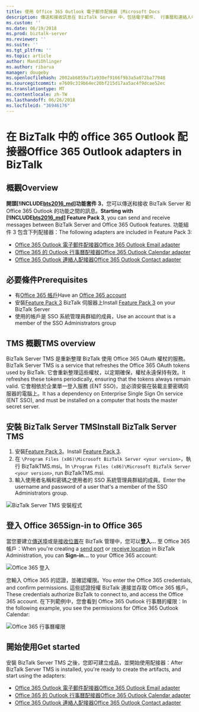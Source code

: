 ```yaml
---
title: 使用 Office 365 Outlook 電子郵件配接器 |Microsoft Docs
description: 傳送和接收訊息在 BizTalk Server 中，包括電子郵件、 行事曆和連絡人中使用 Office 365 Outlook 配接器的概觀
ms.custom: ''
ms.date: 06/19/2018
ms.prod: biztalk-server
ms.reviewer: ''
ms.suite: ''
ms.tgt_pltfrm: ''
ms.topic: article
author: MandiOhlinger
ms.author: ribarua
manager: dougeby
ms.openlocfilehash: 2002ab6859a71a930ef9166f9b3a5a072ba77948
ms.sourcegitcommit: e7609c319b64ec20bf215d17aa5ac4f9dcae52ec
ms.translationtype: MT
ms.contentlocale: zh-TW
ms.lasthandoff: 06/26/2018
ms.locfileid: "36946176"
---
```

# <a name="office-365-outlook-adapters-in-biztalk"></a><span data-ttu-id="f0d7f-103">在 BizTalk 中的 office 365 Outlook 配接器</span><span class="sxs-lookup"><span data-stu-id="f0d7f-103">Office 365 Outlook adapters in BizTalk</span></span>

## <a name="overview"></a><span data-ttu-id="f0d7f-104">概觀</span><span class="sxs-lookup"><span data-stu-id="f0d7f-104">Overview</span></span>
<span data-ttu-id="f0d7f-105">**開頭[!INCLUDE[bts2016_md](../includes/bts2016-md.md)]功能套件 3**，您可以傳送和接收 BizTalk Server 和 Office 365 Outlook 的功能之間的訊息。</span><span class="sxs-lookup"><span data-stu-id="f0d7f-105">**Starting with [!INCLUDE[bts2016_md](../includes/bts2016-md.md)] Feature Pack 3**, you can send and receive messages between BizTalk Server and Office 365 Outlook features.</span></span> <span data-ttu-id="f0d7f-106">功能組件 3 包含下列配接器：</span><span class="sxs-lookup"><span data-stu-id="f0d7f-106">The following adapters are included in Feature Pack 3:</span></span>

- [<span data-ttu-id="f0d7f-107">Office 365 Outlook 電子郵件配接器</span><span class="sxs-lookup"><span data-stu-id="f0d7f-107">Office 365 Outlook Email adapter</span></span>](office365-mail-adapter.md)
- [<span data-ttu-id="f0d7f-108">Office 365 的 Outlook 行事曆配接器</span><span class="sxs-lookup"><span data-stu-id="f0d7f-108">Office 365 Outlook Calendar adapter</span></span>](office365-calendar-adapter.md)
- [<span data-ttu-id="f0d7f-109">Office 365 Outlook 連絡人配接器</span><span class="sxs-lookup"><span data-stu-id="f0d7f-109">Office 365 Outlook Contact adapter</span></span>](office365-contact-adapter.md)

## <a name="prerequisites"></a><span data-ttu-id="f0d7f-110">必要條件</span><span class="sxs-lookup"><span data-stu-id="f0d7f-110">Prerequisites</span></span>

* <span data-ttu-id="f0d7f-111">有[Office 365 帳戶](https://outlook.office365.com)</span><span class="sxs-lookup"><span data-stu-id="f0d7f-111">Have an [Office 365 account](https://outlook.office365.com)</span></span>
* <span data-ttu-id="f0d7f-112">安裝[Feature Pack 3](https://aka.ms/bts2016fp3) BizTalk 伺服器上</span><span class="sxs-lookup"><span data-stu-id="f0d7f-112">Install [Feature Pack 3](https://aka.ms/bts2016fp3) on your BizTalk Server</span></span>
* <span data-ttu-id="f0d7f-113">使用的帳戶是 SSO 系統管理員群組的成員，</span><span class="sxs-lookup"><span data-stu-id="f0d7f-113">Use an account that is a member of the SSO Administrators group</span></span>

## <a name="tms-overview"></a><span data-ttu-id="f0d7f-114">TMS 概觀</span><span class="sxs-lookup"><span data-stu-id="f0d7f-114">TMS overview</span></span>

<span data-ttu-id="f0d7f-115">BizTalk Server TMS 是重新整理 BizTalk 使用 Office 365 OAuth 權杖的服務。</span><span class="sxs-lookup"><span data-stu-id="f0d7f-115">BizTalk Server TMS is a service that refreshes the Office 365 OAuth tokens used by BizTalk.</span></span> <span data-ttu-id="f0d7f-116">它會重新整理這些權杖，以定期確保，權杖永遠保持有效。</span><span class="sxs-lookup"><span data-stu-id="f0d7f-116">It refreshes these tokens periodically, ensuring that the tokens always remain valid.</span></span> <span data-ttu-id="f0d7f-117">它會相依於企業單一登入服務 (ENT SSO)，並必須安裝在裝載主要密碼伺服器的電腦上。</span><span class="sxs-lookup"><span data-stu-id="f0d7f-117">It has a dependency on Enterprise Single Sign On service (ENT SSO), and must be installed on a computer that hosts the master secret server.</span></span> 

## <a name="install-biztalk-server-tms"></a><span data-ttu-id="f0d7f-118">安裝 BizTalk Server TMS</span><span class="sxs-lookup"><span data-stu-id="f0d7f-118">Install BizTalk Server TMS</span></span>

1. <span data-ttu-id="f0d7f-119">安裝[Feature Pack 3](https://aka.ms/bts2016fp3)。</span><span class="sxs-lookup"><span data-stu-id="f0d7f-119">Install [Feature Pack 3](https://aka.ms/bts2016fp3).</span></span>
2. <span data-ttu-id="f0d7f-120">在  `\Program Files (x86)\Microsoft BizTalk Server <your version>`，執行 BizTalkTMS.msi。</span><span class="sxs-lookup"><span data-stu-id="f0d7f-120">In `\Program Files (x86)\Microsoft BizTalk Server <your version>`, run BizTalkTMS.msi.</span></span>
3. <span data-ttu-id="f0d7f-121">輸入使用者名稱和密碼之使用者的 SSO 系統管理員群組的成員。</span><span class="sxs-lookup"><span data-stu-id="f0d7f-121">Enter the username and password of a user that's a member of the SSO Administrators group.</span></span> 

![BizTalk Server TMS 安裝程式](../core/media/BizTalk-TMS.png)

## <a name="sign-in-to-office-365"></a><span data-ttu-id="f0d7f-123">登入 Office 365</span><span class="sxs-lookup"><span data-stu-id="f0d7f-123">Sign-in to Office 365</span></span>

<span data-ttu-id="f0d7f-124">當您要建立[傳送埠](how-to-create-a-send-port2.md)或是[接收位置](how-to-create-a-receive-location.md)在 BizTalk 管理中，您可以**登入...** 至 Office 365 帳戶：</span><span class="sxs-lookup"><span data-stu-id="f0d7f-124">When you're creating a [send port](how-to-create-a-send-port2.md) or [receive location](how-to-create-a-receive-location.md) in BizTalk Administration, you can **Sign-in...** to your Office 365 account:</span></span>

  ![Office 365 登入](../core/media/office365-signin.png)

<span data-ttu-id="f0d7f-126">您輸入 Office 365 的認證，並確認權限。</span><span class="sxs-lookup"><span data-stu-id="f0d7f-126">You enter the Office 365 credentials, and confirm permissions.</span></span> <span data-ttu-id="f0d7f-127">這些認證授權 BizTalk 連接並存取 Office 365 帳戶。</span><span class="sxs-lookup"><span data-stu-id="f0d7f-127">These credentials authorize BizTalk to connect to, and access the Office 365 account.</span></span> <span data-ttu-id="f0d7f-128">在下列範例中，您會看到 Office 365 Outlook 行事曆的權限：</span><span class="sxs-lookup"><span data-stu-id="f0d7f-128">In the following example, you see the permissions for Office 365 Outlook Calendar:</span></span>

  ![Office 365 行事曆權限](../core/media/office365-calendar-permissions.png)

## <a name="get-started"></a><span data-ttu-id="f0d7f-130">開始使用</span><span class="sxs-lookup"><span data-stu-id="f0d7f-130">Get started</span></span>
<span data-ttu-id="f0d7f-131">安裝 BizTalk Server TMS 之後，您即可建立成品，並開始使用配接器：</span><span class="sxs-lookup"><span data-stu-id="f0d7f-131">After BizTalk Server TMS is installed, you're ready to create the artifacts, and start using the adapters:</span></span>

- [<span data-ttu-id="f0d7f-132">Office 365 Outlook 電子郵件配接器</span><span class="sxs-lookup"><span data-stu-id="f0d7f-132">Office 365 Outlook Email adapter</span></span>](./office365-mail-adapter.md)
- [<span data-ttu-id="f0d7f-133">Office 365 的 Outlook 行事曆配接器</span><span class="sxs-lookup"><span data-stu-id="f0d7f-133">Office 365 Outlook Calendar adapter</span></span>](./office365-calendar-adapter.md)
- [<span data-ttu-id="f0d7f-134">Office 365 Outlook 連絡人配接器</span><span class="sxs-lookup"><span data-stu-id="f0d7f-134">Office 365 Outlook Contact adapter</span></span>](./office365-contact-adapter.md)
